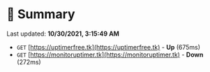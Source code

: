 # 📖 Summary
Last updated: **10/30/2021, 3:15:49 AM**

- `GET` [https://uptimerfree.tk](https://uptimerfree.tk) - **Up** (675ms)
- `GET` [https://monitoruptimer.tk](https://monitoruptimer.tk) - **Down** (272ms)

